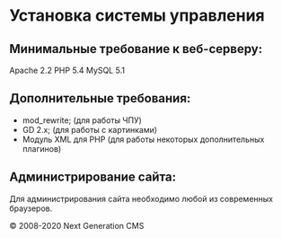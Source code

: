 Установка системы управления
============================

Минимальные требование к веб-серверу:
-------------------------------------

Apache 2.2
 PHP 5.4
 MySQL 5.1

Дополнительные требования:
--------------------------

-   mod\_rewrite; (для работы ЧПУ)
-   GD 2.x; (для работы с картинками)
-   Модуль XML для PHP (для работы некоторых дополнительных плагинов)

Администрирование сайта:
------------------------

Для администрирования сайта необходимо любой из современных браузеров.

© 2008-2020 Next Generation CMS
